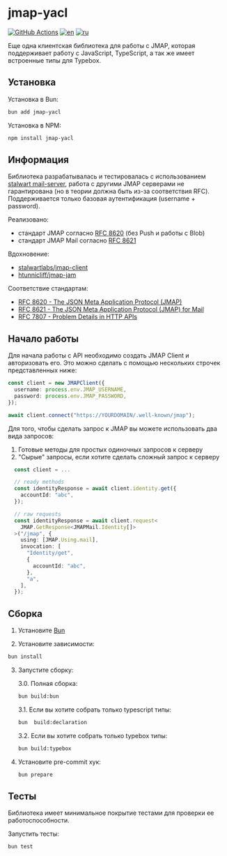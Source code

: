 # jmap-yacl

[![GitHub Actions](https://github.com/ilyhalight/jmap-yacl/actions/workflows/ci.yml/badge.svg)](https://github.com/ilyhalight/jmap-yacl/actions/workflows/ci.yml)
[![en](https://img.shields.io/badge/lang-English%20%F0%9F%87%AC%F0%9F%87%A7-white)](README.md)
[![ru](https://img.shields.io/badge/%D1%8F%D0%B7%D1%8B%D0%BA-%D0%A0%D1%83%D1%81%D1%81%D0%BA%D0%B8%D0%B9%20%F0%9F%87%B7%F0%9F%87%BA-white)](README-RU.md)

Еще одна клиентская библиотека для работы с JMAP, которая поддерживает работу с JavaScript, TypeScript, а так же имеет встроенные типы для Typebox.

## Установка

Установка в Bun:

```bash
bun add jmap-yacl
```

Установка в NPM:

```bash
npm install jmap-yacl
```

## Информация

Библиотека разрабатывалась и тестировалась с использованием [stalwart mail-server](https://github.com/stalwartlabs/mail-server), работа с другими JMAP серверами не гарантирована (но в теории должна быть из-за соответствия RFC). Поддерживается только базовая аутентификация (username + password).

Реализовано:

- стандарт JMAP согласно [RFC 8620](https://datatracker.ietf.org/doc/rfc8620/) (без Push и работы с Blob)
- стандарт JMAP Mail согласно [RFC 8621](https://datatracker.ietf.org/doc/rfc8621/)

Вдохновение:

- [stalwartlabs/jmap-client](https://github.com/stalwartlabs/jmap-client)
- [htunnicliff/jmap-jam](https://github.com/htunnicliff/jmap-jam)

Соответствие стандартам:

- [RFC 8620 - The JSON Meta Application Protocol (JMAP)](https://datatracker.ietf.org/doc/rfc8620/)
- [RFC 8621 - The JSON Meta Application Protocol (JMAP) for Mail](https://datatracker.ietf.org/doc/html/rfc8621)
- [RFC 7807 - Problem Details in HTTP APIs](https://datatracker.ietf.org/doc/rfc7807/)

## Начало работы

Для начала работы с API необходимо создать JMAP Client и авторизовать его. Это можно сделать с помощью нескольких строчек представленных ниже:

```ts
const client = new JMAPClient({
  username: process.env.JMAP_USERNAME,
  password: process.env.JMAP_PASSWORD,
});

await client.connect("https://YOURDOMAIN/.well-known/jmap");
```

Для того, чтобы сделать запрос к JMAP вы можете использовать два вида запросов:

1. Готовые методы для простых одиночных запросов к серверу
2. "Сырые" запросы, если хотите сделать сложный запрос к серверу

```ts
  const client = ...

  // ready methods
  const identityResponse = await client.identity.get({
    accountId: "abc",
  });

  // raw requests
  const identityResponse = await client.request<
    JMAP.GetResponse<JMAPMail.Identity[]>
  >("/jmap", {
    using: [JMAP.Using.mail],
    invocation: [
      "Identity/get",
      {
        accountId: "abc",
      },
      "a",
    ],
  });
```

## Сборка

1. Установите [Bun](https://bun.sh/)

2. Установите зависимости:

```bash
bun install
```

3. Запустите сборку:

   3.0. Полная сборка:

   ```bash
   bun build:bun
   ```

   3.1. Если вы хотите собрать только typescript типы:

   ```bash
   bun  build:declaration
   ```

   3.2. Если вы хотите собрать только typebox типы:

   ```bash
   bun build:typebox
   ```

4. Установите pre-commit хук:
   ```bash
   bun prepare
   ```

## Тесты

Библиотека имеет минимальное покрытие тестами для проверки ее работоспособности.

Запустить тесты:

```bash
bun test
```
